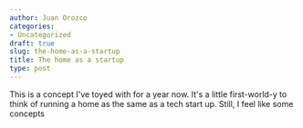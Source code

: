 ```yaml
---
author: Juan Orozco
categories:
- Uncategorized
draft: true
slug: the-home-as-a-startup
title: The home as a startup
type: post
---
```


This is a concept I've toyed with for a year now. It's a little first-world-y to think of running a home as the same as a tech start up. Still, I feel like some concepts